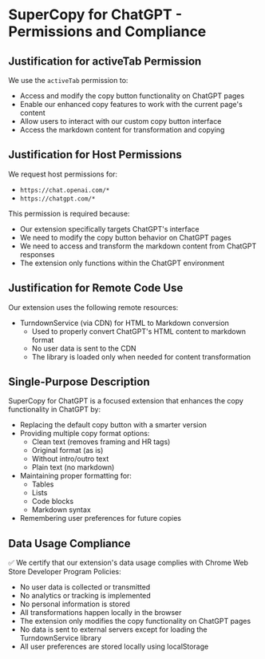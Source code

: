 # SuperCopy for ChatGPT - Permissions and Compliance

## Justification for activeTab Permission

We use the `activeTab` permission to:
- Access and modify the copy button functionality on ChatGPT pages
- Enable our enhanced copy features to work with the current page's content
- Allow users to interact with our custom copy button interface
- Access the markdown content for transformation and copying

## Justification for Host Permissions

We request host permissions for:
- `https://chat.openai.com/*`
- `https://chatgpt.com/*`

This permission is required because:
- Our extension specifically targets ChatGPT's interface
- We need to modify the copy button behavior on ChatGPT pages
- We need to access and transform the markdown content from ChatGPT responses
- The extension only functions within the ChatGPT environment

## Justification for Remote Code Use

Our extension uses the following remote resources:
- TurndownService (via CDN) for HTML to Markdown conversion
  - Used to properly convert ChatGPT's HTML content to markdown format
  - No user data is sent to the CDN
  - The library is loaded only when needed for content transformation

## Single-Purpose Description

SuperCopy for ChatGPT is a focused extension that enhances the copy functionality in ChatGPT by:
- Replacing the default copy button with a smarter version
- Providing multiple copy format options:
  - Clean text (removes framing and HR tags)
  - Original format (as is)
  - Without intro/outro text
  - Plain text (no markdown)
- Maintaining proper formatting for:
  - Tables
  - Lists
  - Code blocks
  - Markdown syntax
- Remembering user preferences for future copies

## Data Usage Compliance

✅ We certify that our extension's data usage complies with Chrome Web Store Developer Program Policies:

- No user data is collected or transmitted
- No analytics or tracking is implemented
- No personal information is stored
- All transformations happen locally in the browser
- The extension only modifies the copy functionality on ChatGPT pages
- No data is sent to external servers except for loading the TurndownService library
- All user preferences are stored locally using localStorage 